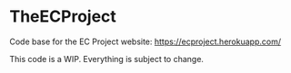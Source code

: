 # TheECProject
Code base for the EC Project website: https://ecproject.herokuapp.com/

This code is a WIP. Everything is subject to change.

